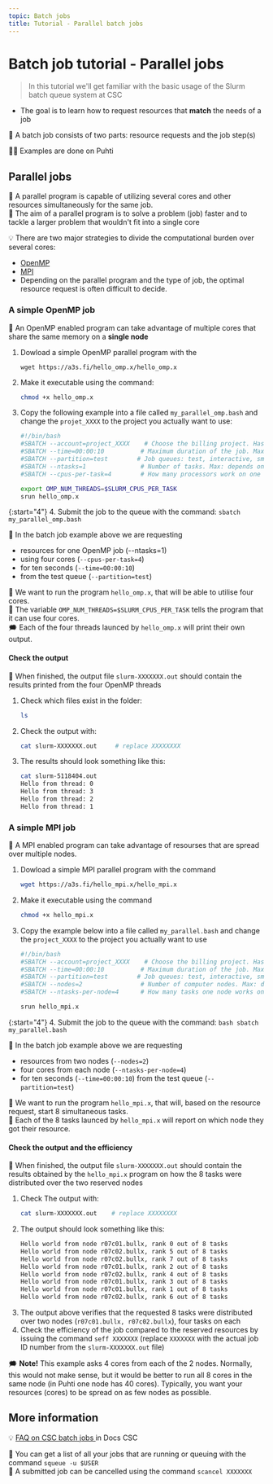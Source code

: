 ```yaml
---
topic: Batch jobs
title: Tutorial - Parallel batch jobs
---
```


# Batch job tutorial - Parallel jobs

> In this tutorial we'll get familiar with the basic usage of the Slurm batch queue system at CSC
- The goal is to learn how to request resources that **match** the needs of a job  

💬 A batch job consists of two parts: resource requests and the job step(s)

☝🏻 Examples are done on Puhti 

## Parallel jobs
💬 A parallel program is capable of utilizing several cores and other resources simultaneously for the same job.  
💬 The aim of a parallel program is to solve a problem (job) faster and to tackle a larger problem that wouldn't fit into a single core

💡 There are two major strategies to divide the computational burden over several cores:
- [OpenMP](https://e-learn.csc.fi/pluginfile.php/3007/mod_resource/content/1/09-OpenMP-intro.pdf) 
- [MPI](https://e-learn.csc.fi/pluginfile.php/2997/mod_resource/content/1/04-intro-to-mpi.pdf)
- Depending on the parallel program and the type of job, the optimal resource request is often difficult to decide.

### A simple OpenMP job
💬 An OpenMP enabled program can take advantage of multiple cores that share the same memory on a **single node** 

1. Dowload a simple OpenMP parallel program with the
    ```
    wget https://a3s.fi/hello_omp.x/hello_omp.x
    ```
2. Make it executable using the command:
    ```bash
    chmod +x hello_omp.x
    ``` 
3. Copy the following example into a file called `my_parallel_omp.bash` and change the `projet_XXXX` to the project you actually want to use:

    ```bash
    #!/bin/bash
    #SBATCH --account=project_XXXX    # Choose the billing project. Has to be defined!
    #SBATCH --time=00:00:10          # Maximum duration of the job. Max: depends of the partition. 
    #SBATCH --partition=test        # Job queues: test, interactive, small, large, longrun, hugemem, hugemem_longrun
    #SBATCH --ntasks=1               # Number of tasks. Max: depends on partition.
    #SBATCH --cpus-per-task=4        # How many processors work on one task. Max: Number of CPUs per node.

    export OMP_NUM_THREADS=$SLURM_CPUS_PER_TASK
    srun hello_omp.x
    ```

{:start="4"}
4. Submit the job to the queue with the command:
    ```
    sbatch my_parallel_omp.bash
    ```

💬 In the batch job example above we are requesting 
- resources for one OpenMP job (--ntasks=1)
- using four cores (`--cpus-per-task=4`)
- for ten seconds (`--time=00:00:10`)
- from the test queue (`--partition=test`)

💬 We want to run the program `hello_omp.x`, that will be able to utilise four cores.  
💭 The variable `OMP_NUM_THREADS=$SLURM_CPUS_PER_TASK` tells the program that it can use four cores.   
🗯 Each of the four threads launced by `hello_omp.x` will print their own output.

#### Check the output
💬 When finished, the output file `slurm-XXXXXXX.out` should contain the results printed from the four OpenMP threads 

1. Check which files exist in the folder:
    ```bash
    ls
    ```
2. Check the output with:
    ```bash
    cat slurm-XXXXXXX.out     # replace XXXXXXXX
    ``` 
3. The results should look something like this: 
    ```bash
    cat slurm-5118404.out
    Hello from thread: 0
    Hello from thread: 3
    Hello from thread: 2
    Hello from thread: 1
    ```

### A simple MPI job
💬 A MPI enabled program can take advantage of resourses that are spread over multiple nodes.

1. Dowload a simple MPI parallel program with the command 
    ```bash
    wget https://a3s.fi/hello_mpi.x/hello_mpi.x
    ```
2. Make it executable using the command 
    ```bash
    chmod +x hello_mpi.x
    ``` 
3. Copy the example below into a file called `my_parallel.bash` and change the `project_XXXX` to the project you actually want to use

    ```bash
    #!/bin/bash
    #SBATCH --account=project_XXXX    # Choose the billing project. Has to be defined!
    #SBATCH --time=00:00:10          # Maximum duration of the job. Max: depends of the partition. 
    #SBATCH --partition=test        # Job queues: test, interactive, small, large, longrun, hugemem, hugemem_longrun
    #SBATCH --nodes=2                # Number of computer nodes. Max: depends on partition.
    #SBATCH --ntasks-per-node=4      # How many tasks one node works on. Depends on max cores and memory of a node.

    srun hello_mpi.x
    ```

{:start="4"}
4. Submit the job to the queue with the command:
    ```bash
    sbatch my_parallel.bash
    ```

💬 In the batch job example above we are requesting 
- resources from two nodes (`--nodes=2`)
- four cores from each node (`--ntasks-per-node=4`)
- for ten seconds (`--time=00:00:10`) from the test queue (`--partition=test`)

💬 We want to run the program `hello_mpi.x`, that will, based on the resource request, start 8 simultaneous tasks.  
💬 Each of the 8 tasks launced by `hello_mpi.x` will report on which node they got their resource. 

#### Check the output and the efficiency
💬 When finished, the output file `slurm-XXXXXXX.out` should contain the results obtained by the `hello_mpi.x` program on how the 8 tasks were distributed over the two reserved nodes

1. Check The output with:
    ```bash
    cat slurm-XXXXXXX.out    # replace XXXXXXXX
    ```
2. The output should look something like this:
    ```bash
    Hello world from node r07c01.bullx, rank 0 out of 8 tasks
    Hello world from node r07c02.bullx, rank 5 out of 8 tasks
    Hello world from node r07c02.bullx, rank 7 out of 8 tasks
    Hello world from node r07c01.bullx, rank 2 out of 8 tasks
    Hello world from node r07c02.bullx, rank 4 out of 8 tasks
    Hello world from node r07c01.bullx, rank 3 out of 8 tasks
    Hello world from node r07c01.bullx, rank 1 out of 8 tasks
    Hello world from node r07c02.bullx, rank 6 out of 8 tasks
    ```
3. The output above verifies that the requested 8 tasks were distributed over two nodes (`r07c01.bullx, r07c02.bullx`), four tasks on each
4. Check the efficiency of the job compared to the reserved resources by issuing the command `seff XXXXXXX` (replace `XXXXXXX` with the actual job ID number from the `slurm-XXXXXXX.out` file)

🗯 **Note!** This example asks 4 cores from each of the 2 nodes. Normally, this would not make sense, but it would be better to run all 8 cores in the same node (in Puhti one node has 40 cores). Typically, you want your resources (cores) to be spread on as few nodes as possible.

## More information
💡 [FAQ on CSC batch jobs ](https://docs.csc.fi/support/faq/#batch-jobs) in Docs CSC

💭 You can get a list of all your jobs that are running or queuing with the command `squeue -u $USER`  
💭 A submitted job can be cancelled using the command `scancel XXXXXXX` 
